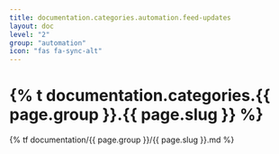 ```yaml
---
title: documentation.categories.automation.feed-updates
layout: doc
level: "2"
group: "automation"
icon: "fas fa-sync-alt"
---
```


# {% t documentation.categories.{{ page.group }}.{{ page.slug }} %}

{% tf documentation/{{ page.group }}/{{ page.slug }}.md %}
